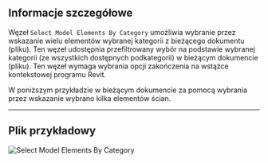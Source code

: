 ## Informacje szczegółowe
Węzeł `Select Model Elements By Category` umożliwia wybranie przez wskazanie wielu elementów wybranej kategorii z bieżącego dokumentu (pliku). Ten węzeł udostępnia przefiltrowany wybór na podstawie wybranej kategorii (ze wszystkich dostępnych podkategorii) w bieżącym dokumencie (pliku). Ten węzeł wymaga wybrania opcji zakończenia na wstążce kontekstowej programu Revit.

W poniższym przykładzie w bieżącym dokumencie za pomocą wybrania przez wskazanie wybrano kilka elementów ścian.
___
## Plik przykładowy

![Select Model Elements By Category](./Dynamo.ComboNodes.DSModelElementsByCategorySelection_img.jpg)
